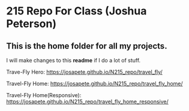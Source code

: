 # 215 Repo For Class (Joshua Peterson)

## This is the home folder for all my projects.

I will make changes to this **readme** if I do a lot of stuff.

Trave-Fly Hero:
https://josapete.github.io/N215_repo/travel_fly/

Travel-Fly Home:
https://josapete.github.io/N215_repo/travel_fly_home/

Travel-Fly Home(Responsive):
https://josapete.github.io/N215_repo/travel_fly_home_responsive/
